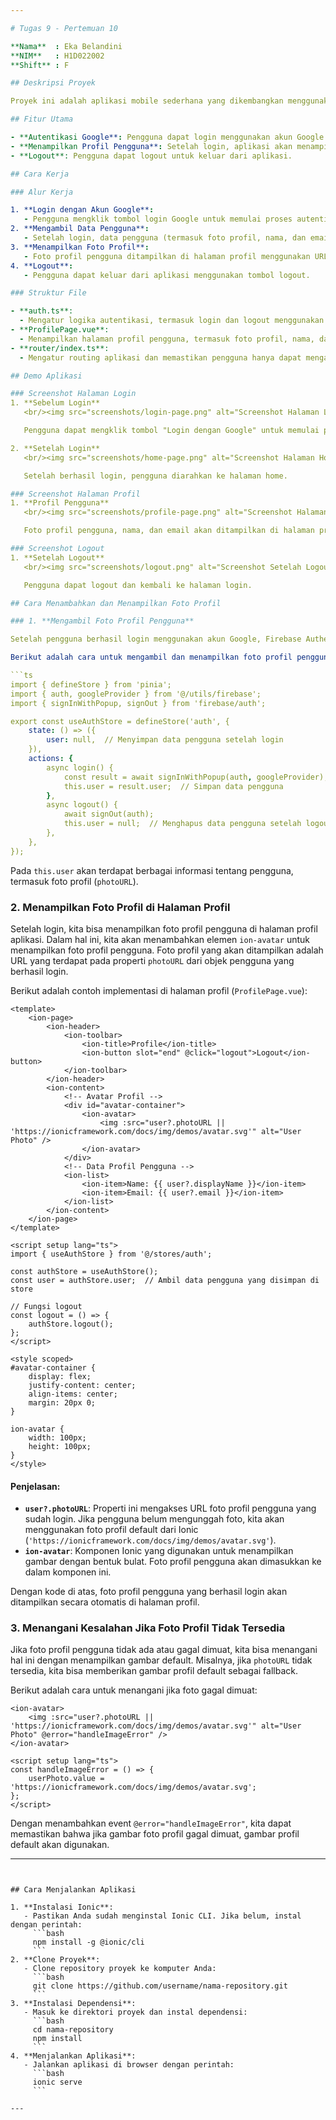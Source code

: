 ```yaml
---

# Tugas 9 - Pertemuan 10

**Nama**  : Eka Belandini  
**NIM**   : H1D022002  
**Shift** : F

## Deskripsi Proyek

Proyek ini adalah aplikasi mobile sederhana yang dikembangkan menggunakan framework Ionic dan Vue. Aplikasi ini memungkinkan pengguna untuk login menggunakan akun Google dan melihat profil mereka, termasuk foto profil, nama, dan email.

## Fitur Utama

- **Autentikasi Google**: Pengguna dapat login menggunakan akun Google.
- **Menampilkan Profil Pengguna**: Setelah login, aplikasi akan menampilkan foto profil, nama, dan email pengguna.
- **Logout**: Pengguna dapat logout untuk keluar dari aplikasi.

## Cara Kerja

### Alur Kerja

1. **Login dengan Akun Google**:
   - Pengguna mengklik tombol login Google untuk memulai proses autentikasi menggunakan Firebase Authentication.
2. **Mengambil Data Pengguna**:
   - Setelah login, data pengguna (termasuk foto profil, nama, dan email) diambil dan disimpan di aplikasi.
3. **Menampilkan Foto Profil**:
   - Foto profil pengguna ditampilkan di halaman profil menggunakan URL foto dari Firebase.
4. **Logout**:
   - Pengguna dapat keluar dari aplikasi menggunakan tombol logout.

### Struktur File

- **auth.ts**:
  - Mengatur logika autentikasi, termasuk login dan logout menggunakan Firebase Authentication.
- **ProfilePage.vue**:
  - Menampilkan halaman profil pengguna, termasuk foto profil, nama, dan email.
- **router/index.ts**:
  - Mengatur routing aplikasi dan memastikan pengguna hanya dapat mengakses halaman profil setelah login.

## Demo Aplikasi

### Screenshot Halaman Login
1. **Sebelum Login**
   <br/><img src="screenshots/login-page.png" alt="Screenshot Halaman Login" width="200"/>

   Pengguna dapat mengklik tombol "Login dengan Google" untuk memulai proses login.

2. **Setelah Login**
   <br/><img src="screenshots/home-page.png" alt="Screenshot Halaman Home" width="200"/>

   Setelah berhasil login, pengguna diarahkan ke halaman home.

### Screenshot Halaman Profil
1. **Profil Pengguna**
   <br/><img src="screenshots/profile-page.png" alt="Screenshot Halaman Profil" width="200"/>

   Foto profil pengguna, nama, dan email akan ditampilkan di halaman profil.

### Screenshot Logout
1. **Setelah Logout**
   <br/><img src="screenshots/logout.png" alt="Screenshot Setelah Logout" width="200"/>

   Pengguna dapat logout dan kembali ke halaman login.

## Cara Menambahkan dan Menampilkan Foto Profil

### 1. **Mengambil Foto Profil Pengguna**

Setelah pengguna berhasil login menggunakan akun Google, Firebase Authentication menyediakan informasi pengguna melalui objek `user`. Salah satu properti dari objek `user` adalah `photoURL`, yang berisi URL gambar profil pengguna.

Berikut adalah cara untuk mengambil dan menampilkan foto profil pengguna:

```ts
import { defineStore } from 'pinia';
import { auth, googleProvider } from '@/utils/firebase';
import { signInWithPopup, signOut } from 'firebase/auth';

export const useAuthStore = defineStore('auth', {
    state: () => ({
        user: null,  // Menyimpan data pengguna setelah login
    }),
    actions: {
        async login() {
            const result = await signInWithPopup(auth, googleProvider);
            this.user = result.user;  // Simpan data pengguna
        },
        async logout() {
            await signOut(auth);
            this.user = null;  // Menghapus data pengguna setelah logout
        },
    },
});
```

Pada `this.user` akan terdapat berbagai informasi tentang pengguna, termasuk foto profil (`photoURL`).

### 2. **Menampilkan Foto Profil di Halaman Profil**

Setelah login, kita bisa menampilkan foto profil pengguna di halaman profil aplikasi. Dalam hal ini, kita akan menambahkan elemen `ion-avatar` untuk menampilkan foto profil pengguna. Foto profil yang akan ditampilkan adalah URL yang terdapat pada properti `photoURL` dari objek pengguna yang berhasil login.

Berikut adalah contoh implementasi di halaman profil (`ProfilePage.vue`):

```vue
<template>
    <ion-page>
        <ion-header>
            <ion-toolbar>
                <ion-title>Profile</ion-title>
                <ion-button slot="end" @click="logout">Logout</ion-button>
            </ion-toolbar>
        </ion-header>
        <ion-content>
            <!-- Avatar Profil -->
            <div id="avatar-container">
                <ion-avatar>
                    <img :src="user?.photoURL || 'https://ionicframework.com/docs/img/demos/avatar.svg'" alt="User Photo" />
                </ion-avatar>
            </div>
            <!-- Data Profil Pengguna -->
            <ion-list>
                <ion-item>Name: {{ user?.displayName }}</ion-item>
                <ion-item>Email: {{ user?.email }}</ion-item>
            </ion-list>
        </ion-content>
    </ion-page>
</template>

<script setup lang="ts">
import { useAuthStore } from '@/stores/auth';

const authStore = useAuthStore();
const user = authStore.user;  // Ambil data pengguna yang disimpan di store

// Fungsi logout
const logout = () => {
    authStore.logout();
};
</script>

<style scoped>
#avatar-container {
    display: flex;
    justify-content: center;
    align-items: center;
    margin: 20px 0;
}

ion-avatar {
    width: 100px;
    height: 100px;
}
</style>
```

#### Penjelasan:
- **`user?.photoURL`**: Properti ini mengakses URL foto profil pengguna yang sudah login. Jika pengguna belum mengunggah foto, kita akan menggunakan foto profil default dari Ionic (`'https://ionicframework.com/docs/img/demos/avatar.svg'`).
- **`ion-avatar`**: Komponen Ionic yang digunakan untuk menampilkan gambar dengan bentuk bulat. Foto profil pengguna akan dimasukkan ke dalam komponen ini.

Dengan kode di atas, foto profil pengguna yang berhasil login akan ditampilkan secara otomatis di halaman profil.

### 3. **Menangani Kesalahan Jika Foto Profil Tidak Tersedia**

Jika foto profil pengguna tidak ada atau gagal dimuat, kita bisa menangani hal ini dengan menampilkan gambar default. Misalnya, jika `photoURL` tidak tersedia, kita bisa memberikan gambar profil default sebagai fallback.

Berikut adalah cara untuk menangani jika foto gagal dimuat:

```vue
<ion-avatar>
    <img :src="user?.photoURL || 'https://ionicframework.com/docs/img/demos/avatar.svg'" alt="User Photo" @error="handleImageError" />
</ion-avatar>

<script setup lang="ts">
const handleImageError = () => {
    userPhoto.value = 'https://ionicframework.com/docs/img/demos/avatar.svg';
};
</script>
```

Dengan menambahkan event `@error="handleImageError"`, kita dapat memastikan bahwa jika gambar foto profil gagal dimuat, gambar profil default akan digunakan.

---
```


## Cara Menjalankan Aplikasi

1. **Instalasi Ionic**:
   - Pastikan Anda sudah menginstal Ionic CLI. Jika belum, instal dengan perintah:
     ```bash
     npm install -g @ionic/cli
     ```
2. **Clone Proyek**:
   - Clone repository proyek ke komputer Anda:
     ```bash
     git clone https://github.com/username/nama-repository.git
     ```
3. **Instalasi Dependensi**:
   - Masuk ke direktori proyek dan instal dependensi:
     ```bash
     cd nama-repository
     npm install
     ```
4. **Menjalankan Aplikasi**:
   - Jalankan aplikasi di browser dengan perintah:
     ```bash
     ionic serve
     ```

---
